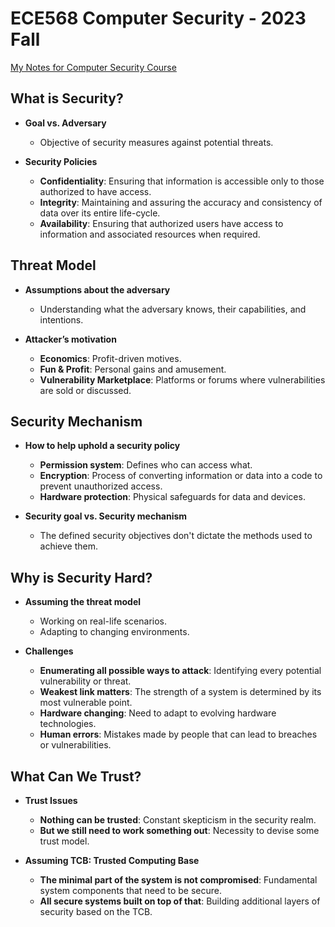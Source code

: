 # ECE568 Computer Security - 2023 Fall

[My Notes for Computer Security Course](https://xiaorui-huang.github.io/ece568_notes/)

## What is Security?

- **Goal vs. Adversary**
  - Objective of security measures against potential threats.

- **Security Policies**
  - **Confidentiality**: Ensuring that information is accessible only to those authorized to have access.
  - **Integrity**: Maintaining and assuring the accuracy and consistency of data over its entire life-cycle.
  - **Availability**: Ensuring that authorized users have access to information and associated resources when required.

## Threat Model

- **Assumptions about the adversary**
  - Understanding what the adversary knows, their capabilities, and intentions.

- **Attacker’s motivation**
  - **Economics**: Profit-driven motives.
  - **Fun & Profit**: Personal gains and amusement.
  - **Vulnerability Marketplace**: Platforms or forums where vulnerabilities are sold or discussed.

## Security Mechanism

- **How to help uphold a security policy**
  - **Permission system**: Defines who can access what.
  - **Encryption**: Process of converting information or data into a code to prevent unauthorized access.
  - **Hardware protection**: Physical safeguards for data and devices.

- **Security goal vs. Security mechanism**
  - The defined security objectives don't dictate the methods used to achieve them.

## Why is Security Hard?

- **Assuming the threat model**
  - Working on real-life scenarios.
  - Adapting to changing environments.

- **Challenges**
  - **Enumerating all possible ways to attack**: Identifying every potential vulnerability or threat.
  - **Weakest link matters**: The strength of a system is determined by its most vulnerable point.
  - **Hardware changing**: Need to adapt to evolving hardware technologies.
  - **Human errors**: Mistakes made by people that can lead to breaches or vulnerabilities.

## What Can We Trust?

- **Trust Issues**
  - **Nothing can be trusted**: Constant skepticism in the security realm.
  - **But we still need to work something out**: Necessity to devise some trust model.

- **Assuming TCB: Trusted Computing Base**
  - **The minimal part of the system is not compromised**: Fundamental system components that need to be secure.
  - **All secure systems built on top of that**: Building additional layers of security based on the TCB.
